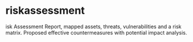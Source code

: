 # riskassessment
isk Assessment Report, mapped assets, threats, vulnerabilities and a risk matrix. Proposed effective countermeasures with potential impact analysis. 
